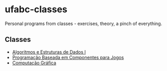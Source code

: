 # ufabc-classes
Personal programs from classes - exercises, theory, a pinch of everything.

## Classes
+ <a href="https://github.com/ruanrf/ufabc-classes/tree/master/AED%20I">Algoritmos e Estruturas de Dados I</a>
+ <a href="https://github.com/ruanrf/ufabc-classes/tree/master/PBCJ">Programação Baseada em Componentes para Jogos</a>
+ <a href="https://github.com/ruanrf/abcg">Computação Gráfica</a>

